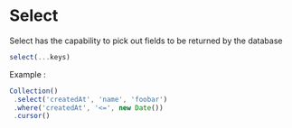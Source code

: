 # Select
Select has the capability to pick out fields to be returned by the database

```js
select(...keys)
```

Example :

```js
Collection()
 .select('createdAt', 'name', 'foobar')
 .where('createdAt', '<=', new Date())
 .cursor()
```

